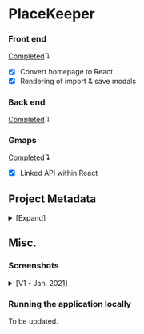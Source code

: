 # PlaceKeeper

### Front end
<ins>Completed</ins>↴
* [x] Convert homepage to React
* [x] Rendering of import & save modals

### Back end
<ins>Completed</ins>↴

### Gmaps
<ins>Completed</ins>↴
* [x] Linked API within React

## Project Metadata
<details><summary>[Expand]</summary>
<br>
A continuation of PlaceKeeper.

Working with the generous guidance of Professor Rob Hess.

(The description and objectives listed reflect a best case of the project's completion. The end result will vary, depending on the challenges faced.)

### Project Goal
PlaceKeeper's primary goal is to serve as a hands-on learning opportunity. By the logical end of the project, the aim is to have a deeper understanding of:
* Working with external APIs
* Working with PHP, XML, and JavaScript
* Working with Node.js, React, and Material UI
* Designing and implementing MySQL databases
* Designing and implementing user interfaces
* Managing multiple user accounts and authentication

As a secondary outcome, PlaceKeeper will exhibit a full stack implementation and act as a reference point for future projects.

## Project Description
PlaceKeeper will be a web application that interfaces with the Google Maps JavaScript API. It will give a user the ability to store and interact with location data through various methods. These methods will interact directly with the Maps API in the following ways:
* All location data will be managed using [MySQL and PHP](https://developers.google.com/maps/documentation/javascript/mysql-to-maps).
* A map can optionally be used to visualize a dataset. Through an imported `.csv` or `.json` file, a user can import large quantities of data gathered from a seperate application or source. (Security risks will be accounted for when importing user data.) Then, through the Maps API [Visualization Library](https://developers.google.com/maps/documentation/javascript/visualization), a user can present their data through an adjustable heatmap.  
* A user will be able to manually create a location by placing a new pin or dragging an existing pin. A user will also be able to create a new location through the Maps API [Geocoding Service](https://developers.google.com/maps/documentation/javascript/geocoding). Using this service will convert a valid street address into a corresponding latitude & longitude pair on the map.
* Through the Maps API [Distance Matrix Service](https://developers.google.com/maps/documentation/javascript/distancematrix), a user will be able to calculate the distance of a path between an origin pin and a destination pin, if such a path exists.
* Each location infobox will have a button that simply brings a user into the [Street View](https://developers.google.com/maps/documentation/javascript/streetview) of that given location.
* The [Custom Markers](https://developers.google.com/maps/documentation/javascript/custom-markers) API may be implemented just for the fun of it. :-)
* The Maps API has a nice [Drawing Library](https://developers.google.com/maps/documentation/javascript/drawinglayer) which allows a user to draw directly on the map embed. This will make it so a more broad "location area" can be defined through the use of [Shapes](https://developers.google.com/maps/documentation/javascript/shapes).
* The map embed will be correctly [Localized](https://developers.google.com/maps/documentation/javascript/localization) for a user's region.

PlaceKeeper's server will be built using [Node.js](https://nodejs.org/) with [Express](https://www.npmjs.com/package/express) serving. As mentioned previously, the relevant data will be handled using MySQL and PHP. The user interface will be implemented using the React library, and more specifically, using [Create React App](https://create-react-app.dev/) as a framework.

Now, if React is a fine wine, then [Material UI](https://material-ui.com/) is the artisan cheese it pairs with, and PlaceKeeper will be the vineyard that a user has the pleasure of relaxing in. Or, in so many words, Material UI will be added alongside React to handle styling.

Finally, basic user profiles will be implemented, allowing the storage of user-specific maps on the server.

### Project Objectives
* The application’s front-end is implemented using Create React App.
* The application’s front-end is stylized using Material UI.
* The application’s front-end map embed has expanded functionality.
* The application’s front-end is presented with a responsive UI and an intuitive UX.
* The application's back-end features a robust Node.js server that utilizes Express.
* The application’s back-end handles relevant data using a MySQL database.
* The application's back-end uses PHP to handle queried data.
* The application’s back-end authenticates a user and can handle multiple user accounts.

</details>

## Misc.

### Screenshots

<details><summary>[V1 - Jan. 2021]</summary>

#### Site homepage
<details><summary>[Image]</summary>

   ![Site homepage](/public/img/screenshots/screenshot_site-main.png)

</details>

#### Creating a new pin
<details><summary>[Image]</summary>

   ![Creating a new pin](/public/img/screenshots/screenshot_site-newpin.png)

</details>

#### Import modal
<details><summary>[Image]</summary>

   ![Import modal](/public/img/screenshots/screenshot_site-importmodal.png)

</details>

#### A map with multiple pins
<details><summary>[Image]</summary>

   ![A map with multiple pins](/public/img/screenshots/screenshot_site-multi-pins.png)

</details>

#### An example of the search function
<details><summary>[Image]</summary>

   ![An example of the search function](/public/img/screenshots/screenshot_site-filter.png)

</details>

#### Save modal
<details><summary>[Image]</summary>

   ![Save modal](/public/img/screenshots/screenshot_site-savemodal.png)

</details>

</details>

### Running the application locally

To be updated.
